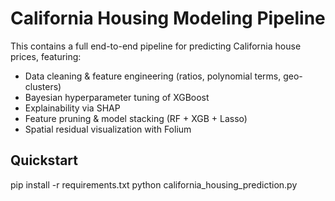 # California Housing Modeling Pipeline

This contains a full end-to-end pipeline for predicting California house prices, featuring:

- Data cleaning & feature engineering (ratios, polynomial terms, geo-clusters)
- Bayesian hyperparameter tuning of XGBoost
- Explainability via SHAP
- Feature pruning & model stacking (RF + XGB + Lasso)
- Spatial residual visualization with Folium


## Quickstart


pip install -r requirements.txt
python california_housing_prediction.py
